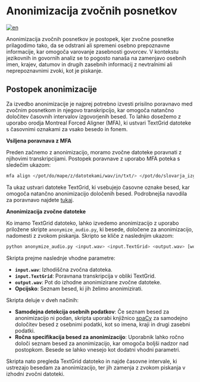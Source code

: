 # Anonimizacija zvočnih posnetkov

[![en](https://img.shields.io/badge/lang-en-blue.svg)](anonymization.md)

Anonimizacija zvočnih posnetkov je postopek, kjer zvočne posnetke prilagodimo tako, da se odstrani ali spremeni osebno prepoznavne informacije, kar omogoča varovanje zasebnosti govorcev. V kontekstu jezikovnih in govornih analiz se to pogosto nanaša na zamenjavo osebnih imen, krajev, datumov in drugih zasebnih informacij z nevtralnimi ali neprepoznavnimi zvoki, kot je piskanje.

## Postopek anonimizacije

Za izvedbo anonimizacije je najprej potrebno izvesti prisilno poravnavo med zvočnim posnetkom in njegovo transkripcijo, kar omogoča natančno določitev časovnih intervalov izgovorjenih besed. To lahko dosežemo z uporabo orodja Montreal Forced Aligner (MFA), ki ustvari TextGrid datoteke s časovnimi oznakami za vsako besedo in fonem.

**Vsiljena poravnava z MFA**

Preden začnemo z anonimizacijo, moramo zvočne datoteke poravnati z njihovimi transkripcijami. Postopek poravnave z uporabo MFA poteka s sledečim ukazom:

```bash
mfa align </pot/do/mape/z/datotekami/wav/in/txt/> </pot/do/slovarja_izgovorjav.txt> </pot/do/akustičnega_modela.zip> </pot/do/poravnanih_izhodnih_datotek/>
```

Ta ukaz ustvari datoteke TextGrid, ki vsebujejo časovne oznake besed, kar omogoča natančno anonimizacijo določenih besed. Podrobnejša navodila za poravnavo najdete [tukaj](../README.sl.md#Poravnava).

**Anonimizacija zvočne datoteke**

Ko imamo TextGrid datoteko, lahko izvedemo anonimizacijo z uporabo priložene skripte `anonymize_audio.py`, ki besede, določene za anonimizacijo, nadomesti z zvokom piskanja. Skripto se kliče z naslednjim ukazom:

```bash
python anonymize_audio.py <input.wav> <input.TextGrid> <output.wav> [word1 word2 word3 ...]
```

Skripta prejme naslednje vhodne parametre:

- **`input.wav`**: Izhodiščna zvočna datoteka.
- **`input.TextGrid`**: Poravnana transkripcija v obliki TextGrid.
- **`output.wav`**: Pot do izhodne anonimizirane zvočne datoteke.
- **Opcijsko**: Seznam besed, ki jih želimo anonimizirati.

Skripta deluje v dveh načinih:

- **Samodejna detekcija osebnih podatkov**: Če seznam besed za anonimizacijo ni podan, skripta uporabi knjižnico [spaCy](https://spacy.io/) za samodejno določitev besed z osebnimi podatki, kot so imena, kraji in drugi zasebni podatki.
- **Ročna specifikacija besed za anonimizacijo**: Uporabnik lahko ročno določi seznam besed za anonimizacijo, kar omogoča boljši nadzor nad postopkom. Besede se lahko vnesejo kot dodatni vhodni parametri.

Skripta nato pregleda TextGrid datoteko in najde časovne intervale, ki ustrezajo besedam za anonimizacijo, ter jih zamenja z zvokom piskanja v izhodni zvočni datoteki.
